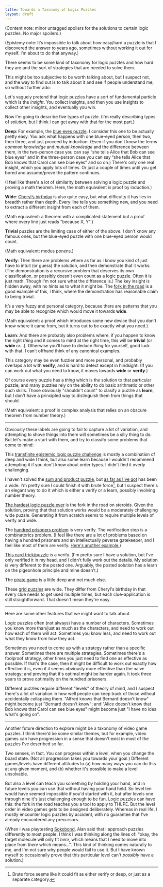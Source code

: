 ```yaml
---
title: Towards a Taxonomy of Logic Puzzles
layout: draft
---
```

(Content note: minor untagged spoilers for the solutions to certain logic puzzles. No major spoilers.)

(Epistemy note: It’s impossible to talk about how easy/hard a puzzle is that I discovered the answer to years ago, sometimes without working it out for myself. I’m about to do that anyway.)

There seems to be some kind of taxonomy for logic puzzles and how hard they are and the sort of strategies that are needed to solve them.

This might be too subjective to be worth talking about, but I suspect not, and the way to find out is to talk about it and see if people understand me, so without further ado:

Let's vaguely pretend that logic puzzles have a sort of fundamental particle which is the *insight*. You collect insights, and then you use insights to collect other insights, and eventually you win.

Now I'm going to describe five types of puzzle. (I'm really describing types of *solution*, but I think I can get away with that for the most part.)

**Deep**: For example, the [blue eyes puzzle](https://xkcd.com/blue_eyes.html). I consider this one to be actually pretty easy. You ask what happens with one blue-eyed person, then two, then three, and just proceed by induction. (Even if you don’t know the terms *common knowledge* and *mutual knowledge* and the difference between them, in the two-person case you can say “she tells Alice that Bob can see blue eyes” and in the three-person case you can say “she tells Alice that Bob knows that Carol can see blue eyes” and so on.) There's only one real insight, which you apply lots of times. Or just a couple of times until you get bored and assume/prove the pattern continues.

(I feel like there's a lot of similarity between solving a logic puzzle and proving a math theorem. Here, the math equivalent is proof by induction.)

**Wide**: [Cheryl’s birthday](http://en.wikipedia.org/wiki/Cheryl%27s_Birthday) is also quite easy, but what difficulty it has lies in breadth rather than depth. Every line tells you something new, and you need to extract a different insight from each of them.

(Math equivalent: a theorem with a complicated statement but a proof where every line just reads "because X, Y".)

**Trivial** puzzles are the limiting case of either of the above. I don't know any famous ones, but the blue-eyed puzzle with one blue-eyed person would count.

(Math equivalent: modus ponens.)

**Verify**: Then there are problems where as far as I know you kind of just have to intuit (or guess) the solution, and then demonstrate that it works. (The demonstration is a recursive problem that deserves its own classification, or possibly doesn't even count as a logic puzzle. Often it is just math. Though I'm not sure what the difference is.) The key insight is hidden away, with no hints as to what it might be. The [fork in the road](http://en.wikipedia.org/wiki/Knights_and_Knaves#Fork_in_the_road) is a good example of this, I think, where the demonstration has reasonable claim to being trivial.

It’s a very fuzzy and personal category, because there are patterns that you may be able to recognize which would move it towards **wide**.

(Math equivalent: a proof which introduces some new device that you don't know where it came from, but it turns out to be exactly what you need.)

**Learn**: And there are probably also problems where, if you happen to know the right *thing* and it comes to mind at the right time, this will be **trivial** (or **wide** or...). Otherwise you’ll have to deduce *thing* for yourself, good luck with that. I can’t offhand think of any canonical examples.

This category may be even fuzzier and more personal, and probably overlaps a lot with **verify**, and is hard to detect except in hindsight. (If you can work out what you need to know, it moves towards **wide** or **verify**.)

Of course every puzzle has a *thing* which is the solution to that particular puzzle; and many puzzles rely on the ability to do basic arithmetic or other such skills. Those obviously "shouldn't count" to clasify a puzzle as **learn**, but I don't have a principled way to distinguish them from things that should.

(Math equivalent: a proof in complex analysis that relies on an obscure theorem from number theory.)

---

Obviously these labels are going to fail to capture a lot of variation, and attempting to shove things into them will sometimes be a silly thing to do. But let's make a start with them, and try to classify some problems that come to mind:

This [transfinite epistemic logic puzzle challenge](http://jdh.hamkins.org/transfinite-epistemic-logic-puzzle-challenge/) is mostly a combination of deep and wide I think, but also some learn because I wouldn't recommend attempting it if you don't know about order types. I didn't find it overly challenging.

I haven't solved the [sum and product puzzle](http://en.wikipedia.org/wiki/Sum_and_Product_Puzzle), but [as far as I've got](http://lesswrong.com/lw/m1p/open_thread_apr_13_apr_19_2015/c9od) has been a wide. I'm pretty sure I could finish it with brute force[^1], but I suspect there's an elegant way to do it which is either a verify or a learn, possibly involving number theory.

[The hardest logic puzzle ever](http://en.wikipedia.org/wiki/The_Hardest_Logic_Puzzle_Ever) is the fork in the road on steroids. Given the solution, proving that that solution works would be a moderately challenging wide puzzle. Generating it from scratch seems to require multiple levels of verify and wide.

The [hundred prisoners problem](http://en.wikipedia.org/wiki/100_prisoners_problem) is very verify. The verification step is a combinatorics problem. (I feel like there are a lot of problems based on having a hundred prisoners and an intellectually peverse gatekeeper, and I feel like most of them are verify. [Here's another example.](http://www.cut-the-knot.org/Probability/LightBulbs.shtml))

[This card trick/puzzle](https://news.ycombinator.com/item?id=9030899) is a verify. (I'm pretty sure I have a solution, but I've only verified it in my head, and I didn't fully work out the details. My solution is very different to the posted one. Arguably, the posted solution has a learn on the pigeonhole principle and mine doesn't.)

The [pirate game](http://en.wikipedia.org/wiki/Pirate_game) is a little deep and not much else.

These [grid puzzles](http://www.logic-puzzles.org/) are wide. They differ from Cheryl's birthday in that every clue needs to get used multiple times, but each clue-application is still straightforward. That doesn't mean they're easy.

---

Here are some other features that we might want to talk about.

Logic puzzles often (not always) have a number of characters. Sometimes you know more than/just as much as the characters, and need to work out how each of them will act. Sometimes you know less, and need to work out what they know from how they act.

Sometimes you need to come up with a strategy rather than a specific answer. Sometimes there are multiple strategies. Sometimes there's a foolproof strategy, other times you just need to find one as effective as possible. If that's the case, then it might be difficult to work out exactly how effective it is, even if it seems obviously more effective than the naive strategy; and proving that it's optimal might be harder again. It took three years to prove optimality on the hundred prisoners.

Different puzzles require different "levels" of theory of mind, and I suspect there's a lot of variation in how well people can keep track of those without accidentally collapsing them. "Alfred knows that Bernard doesn't know" might become just "Bernard doesn't know"; and "Alice doesn't know that Bob knows that Carol can see blue eyes" might become just "I have no idea what's going on".

---

Another future direction to explore might be a taxonomy of video game puzzles. I think there'd be some similar themes, but for example, video games can have progression in a sense that doesn't exist in most of the puzzles I've described so far.

Two senses, in fact. You can progress within a level, when you change the board state. (Not all progression takes you towards your goal.) Different games/levels have different attitudes to (a) how many ways you can do this at any given moment, and (b) whether it's possible to make a level unsolvable.

But also a level can teach you something by holding your hand, and in future levels you can use that without having your hand held. So level ten would have seemed impossible if you'd started with it, but after levels one through nine it's just challenging enough to be fun. Logic puzzles can have this: the fork in the road teaches you a tool to apply to THLPE. But the level order in video games gets to be designed deliberately. Whereas in real life, I mostly encounter logic puzzles by accident, with no guarantee that I've already encountered any precursors.

(When I was playtesting [Sokobond](http://www.sokobond.com/), Alan said that I approach puzzles differently to most people. I think I was thinking along the lines of: "okay, the target molecule will only fit *here*, which means that I need to move into place from *there* which means...". This kind of thinking comes naturally to me, and I'm not sure why people would fail to use it. But I have known myself to occasionally prove that this particular level can't *possibly* have a solution.)

[^1]: Brute force seems like it could fit as either verify or deep, or just as a separate category.
